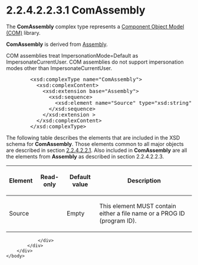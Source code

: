 <html dir="LTR" xmlns:mshelp="http://msdn.microsoft.com/mshelp" xmlns:ddue="http://ddue.schemas.microsoft.com/authoring/2003/5" xmlns:xlink="http://www.w3.org/1999/xlink" xmlns:tool="http://www.microsoft.com/tooltip">
    <head>
        <meta http-equiv="Content-Type" content="text/html; CHARSET=utf-8"></meta>
        <meta name="save" content="history"></meta>
        <title>2.2.4.2.2.3.1 ComAssembly</title>
        <xml>
            <mshelp:toctitle title="2.2.4.2.2.3.1 ComAssembly"></mshelp:toctitle>
            <mshelp:rltitle title="[MS-SSAS]: ComAssembly"></mshelp:rltitle>
            <mshelp:keyword index="A" term="5b37afe9-44cf-46c7-b61a-aefc3e96afe5"></mshelp:keyword>
            <mshelp:attr name="DCSext.ContentType" value="open specification"></mshelp:attr>
            <mshelp:attr name="AssetID" value="5b37afe9-44cf-46c7-b61a-aefc3e96afe5"></mshelp:attr>
            <mshelp:attr name="TopicType" value="kbRef"></mshelp:attr>
            <mshelp:attr name="DCSext.Title" value="[MS-SSAS]: ComAssembly" />
        </xml>
    </head>
    <body>
        <div id="header">
            <h1 class="heading">2.2.4.2.2.3.1 ComAssembly</h1>
        </div>
        <div id="mainSection">
            <div id="mainBody">
                <div id="allHistory" class="saveHistory"></div>
                <div id="sectionSection0" class="section" name="collapseableSection">
                    

<p>The <b>ComAssembly</b> complex type represents a <a href="8676f5ce-62d4-4244-a326-634bfed4aba4.html#gt_ef2ebebc-1760-407a-9ace-af48f9050e02">Component Object Model (COM)</a>
library.</p>

<p><b>ComAssembly</b> is derived from <a href="8b1309de-224c-4d8c-b5b1-66dd1e85dbe0.html">Assembly</a>.</p>

<p>COM assemblies treat ImpersonationMode=Default as
ImpersonateCurrentUser. COM assemblies do not support impersonation modes other
than ImpersonateCurrentUser.</p>

<dl>
<dd>
<div><pre>   &lt;xsd:complexType name=&quot;ComAssembly&quot;&gt;
     &lt;xsd:complexContent&gt;
       &lt;xsd:extension base=&quot;Assembly&quot;&gt;
         &lt;xsd:sequence&gt;
           &lt;xsd:element name=&quot;Source&quot; type=&quot;xsd:string&quot; minOccurs=&quot;0&quot;/&gt;
         &lt;/xsd:sequence&gt;
       &lt;/xsd:extension &gt;
     &lt;/xsd:complexContent&gt;
   &lt;/xsd:complexType&gt;
</pre></div>
</dd></dl>

<p>The following table describes the elements that are included
in the XSD schema for <b>ComAssembly</b>. Those elements common to all major
objects are described in section <a href="b38dcecd-e3a9-4c61-bd35-a7a426ca794e.html">2.2.4.2.2.1</a>. Also included
in <b>ComAssembly</b> are all the elements from <b>Assembly</b> as described in
section 2.2.4.2.2.3.</p>

<table>
 <thead>
  <tr>
   <th>
   <p>Element</p>
   </th>
   <th>
   <p>Read-only</p>
   </th>
   <th>
   <p>Default value</p>
   </th>
   <th>
   <p>Description</p>
   </th>
  </tr>
 </thead>
 <tr>
  <td>
  <p>Source</p>
  </td>
  <td>
  <p> </p>
  </td>
  <td>
  <p>Empty</p>
  </td>
  <td>
  <p>This element MUST contain either a file name or a PROG
  ID (program ID).</p>
  </td>
 </tr>
</table>

<p> </p>


                </div>
            </div>
        </div>
    </body>
</html>